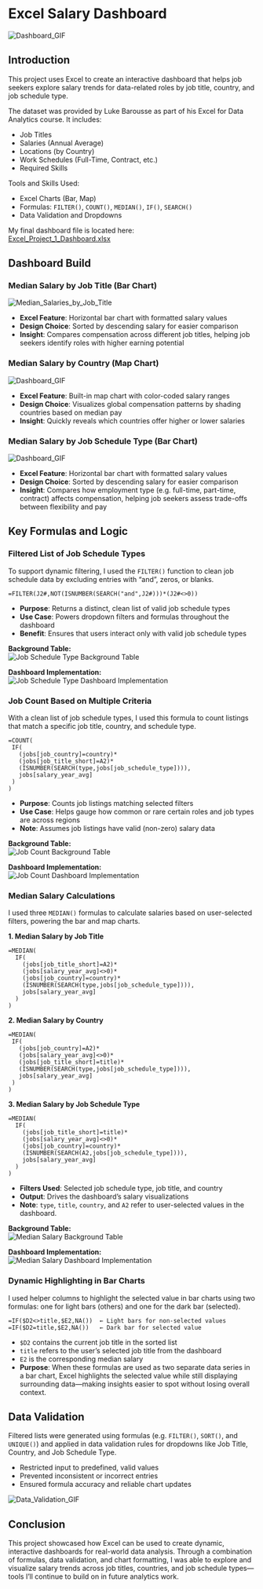 # Excel Salary Dashboard

![Dashboard_GIF](assets/Excel_Project_1_DashBoard_GIF.gif)

## Introduction

This project uses Excel to create an interactive dashboard that helps job seekers explore salary trends for data-related roles by job title, country, and job schedule type.

The dataset was provided by Luke Barousse as part of his Excel for Data Analytics course. It includes:
* Job Titles
* Salaries (Annual Average)
* Locations (by Country)
* Work Schedules (Full-Time, Contract, etc.)
* Required Skills

Tools and Skills Used:
* Excel Charts (Bar, Map)
* Formulas: `FILTER()`, `COUNT()`, `MEDIAN()`, `IF()`, `SEARCH()`
* Data Validation and Dropdowns

My final dashboard file is located here:  
[Excel_Project_1_Dashboard.xlsx](Excel_Project_1_Dashboard.xlsx)

## Dashboard Build

### Median Salary by Job Title (Bar Chart)
![Median_Salaries_by_Job_Title](assets/Excel_Project_1_DashBoard_Bar_Chart_1.png)
* **Excel Feature**: Horizontal bar chart with formatted salary values
* **Design Choice**: Sorted by descending salary for easier comparison
* **Insight**: Compares compensation across different job titles, helping job seekers identify roles with higher earning potential 

### Median Salary by Country (Map Chart)
![Dashboard_GIF](assets/Excel_Project_1_DashBoard_Map_Chart_1.png)
* **Excel Feature**: Built-in map chart with color-coded salary ranges
* **Design Choice**: Visualizes global compensation patterns by shading countries based on median pay
* **Insight**: Quickly reveals which countries offer higher or lower salaries

### Median Salary by Job Schedule Type (Bar Chart)
![Dashboard_GIF](assets/Excel_Project_1_DashBoard_Bar_Chart_2.png)
* **Excel Feature**: Horizontal bar chart with formatted salary values
* **Design Choice**: Sorted by descending salary for easier comparison
* **Insight**: Compares how employment type (e.g. full-time, part-time, contract) affects compensation, helping job seekers assess trade-offs between flexibility and pay

## Key Formulas and Logic

### Filtered List of Job Schedule Types

To support dynamic filtering, I used the `FILTER()` function to clean job schedule data by excluding entries with “and”, zeros, or blanks.
```excel
=FILTER(J2#,NOT(ISNUMBER(SEARCH("and",J2#)))*(J2#<>0))
```
* **Purpose**: Returns a distinct, clean list of valid job schedule types
* **Use Case**: Powers dropdown filters and formulas throughout the dashboard
* **Benefit**: Ensures that users interact only with valid job schedule types

<p><strong>Background Table:</strong><br>
<img src="assets/Excel_Project_1_DashBoard_Job_Schedule_Type_Background_Table.png" alt="Job Schedule Type Background Table">
</p>

<p><strong>Dashboard Implementation:</strong><br>
<img src="assets/Excel_Project_1_DashBoard_Bar_Chart_2.png" alt="Job Schedule Type Dashboard Implementation">
</p>

### Job Count Based on Multiple Criteria

With a clean list of job schedule types, I used this formula to count listings that match a specific job title, country, and schedule type.
```excel
=COUNT(
 IF(
   (jobs[job_country]=country)*
   (jobs[job_title_short]=A2)*
   (ISNUMBER(SEARCH(type,jobs[job_schedule_type]))),
   jobs[salary_year_avg]
 )
)
```
* **Purpose**: Counts job listings matching selected filters
* **Use Case**: Helps gauge how common or rare certain roles and job types are across regions
* **Note**: Assumes job listings have valid (non-zero) salary data

<p><strong>Background Table:</strong><br>
<img src="assets/Excel_Project_1_DashBoard_Count_Background_Table.png" alt="Job Count Background Table">
</p>

<p><strong>Dashboard Implementation:</strong><br>
<img src="assets/Excel_Project_1_DashBoard_Count_Dashboard_Output.png" alt="Job Count Dashboard Implementation">
</p>

### Median Salary Calculations

I used three `MEDIAN()` formulas to calculate salaries based on user-selected filters, powering the bar and map charts.

**1. Median Salary by Job Title**
```excel
=MEDIAN(
  IF(
    (jobs[job_title_short]=A2)*
    (jobs[salary_year_avg]<>0)*
    (jobs[job_country]=country)*
    (ISNUMBER(SEARCH(type,jobs[job_schedule_type]))),
    jobs[salary_year_avg]
  )
)
```
**2. Median Salary by Country**
```excel
=MEDIAN(
 IF(
   (jobs[job_country]=A2)*
   (jobs[salary_year_avg]<>0)*
   (jobs[job_title_short]=title)*
   (ISNUMBER(SEARCH(type,jobs[job_schedule_type]))),
   jobs[salary_year_avg]
 )
)
```
**3. Median Salary by Job Schedule Type**
```excel
=MEDIAN(
  IF(
    (jobs[job_title_short]=title)*
    (jobs[salary_year_avg]<>0)*
    (jobs[job_country]=country)*
    (ISNUMBER(SEARCH(A2,jobs[job_schedule_type]))),
    jobs[salary_year_avg]
  )
)
```
* **Filters Used**: Selected job schedule type, job title, and country
* **Output**: Drives the dashboard’s salary visualizations
* **Note**: `type`, `title`, `country`, and `A2` refer to user-selected values in the dashboard.

<p><strong>Background Table:</strong><br>
<img src="assets/Excel_Project_1_DashBoard_Median_Salary_Background_Table.png" alt="Median Salary Background Table">
</p>

<p><strong>Dashboard Implementation:</strong><br>
<img src="assets/Excel_Project_1_DashBoard_Median_Salary_Dashboard_Output.png" alt="Median Salary Dashboard Implementation">
</p>

### Dynamic Highlighting in Bar Charts
I used helper columns to highlight the selected value in bar charts using two formulas: one for light bars (others) and one for the dark bar (selected).
```excel
=IF($D2<>title,$E2,NA())  ← Light bars for non-selected values  
=IF($D2=title,$E2,NA())   ← Dark bar for selected value
```
* `$D2` contains the current job title in the sorted list
* `title` refers to the user’s selected job title from the dashboard
* `E2` is the corresponding median salary
* **Purpose**: When these formulas are used as two separate data series in a bar chart, Excel highlights the selected value while still displaying surrounding data—making insights easier to spot without losing overall context.

## Data Validation

Filtered lists were generated using formulas (e.g. `FILTER()`, `SORT()`, and `UNIQUE()`) and applied in data validation rules for dropdowns like Job Title, Country, and Job Schedule Type.
* Restricted input to predefined, valid values  
* Prevented inconsistent or incorrect entries  
* Ensured formula accuracy and reliable chart updates

![Data_Validation_GIF](assets/Excel_Project_1_Data_Validation_GIF.gif)

## Conclusion

This project showcased how Excel can be used to create dynamic, interactive dashboards for real-world data analysis. Through a combination of formulas, data validation, and chart formatting, I was able to explore and visualize salary trends across job titles, countries, and job schedule types—tools I’ll continue to build on in future analytics work.
